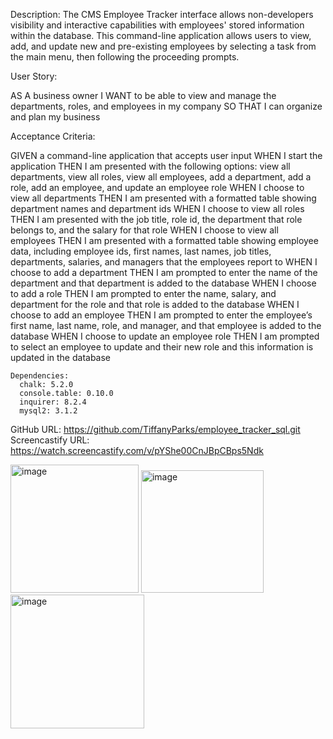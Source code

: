 
Description:
The CMS Employee Tracker interface allows non-developers visibility and interactive capabilities with employees' stored information within the database. This command-line application allows users to view, add, and update new and pre-existing employees by selecting a task from the main menu, then following the proceeding prompts.

User Story:

AS A business owner
I WANT to be able to view and manage the departments, roles, and employees in my company
SO THAT I can organize and plan my business

Acceptance Criteria:

GIVEN a command-line application that accepts user input
WHEN I start the application
THEN I am presented with the following options: view all departments, view all roles, view all employees, add a department, add a role, add an employee, and update an employee role
WHEN I choose to view all departments
THEN I am presented with a formatted table showing department names and department ids
WHEN I choose to view all roles
THEN I am presented with the job title, role id, the department that role belongs to, and the salary for that role
WHEN I choose to view all employees
THEN I am presented with a formatted table showing employee data, including employee ids, first names, last names, job titles, departments, salaries, and managers that the employees report to
WHEN I choose to add a department
THEN I am prompted to enter the name of the department and that department is added to the database
WHEN I choose to add a role
THEN I am prompted to enter the name, salary, and department for the role and that role is added to the database
WHEN I choose to add an employee
THEN I am prompted to enter the employee’s first name, last name, role, and manager, and that employee is added to the database
WHEN I choose to update an employee role
THEN I am prompted to select an employee to update and their new role and this information is updated in the database 

    Dependencies: 
      chalk: 5.2.0
      console.table: 0.10.0
      inquirer: 8.2.4
      mysql2: 3.1.2
    
  

GitHub URL: https://github.com/TiffanyParks/employee_tracker_sql.git
Screencastify URL: https://watch.screencastify.com/v/pYShe00CnJBpCBps5Ndk

<img width="205" alt="image" src="https://user-images.githubusercontent.com/126128634/236843470-04e0b49d-e456-4188-96e0-a9de2a96501f.png">
<img width="196" alt="image" src="https://user-images.githubusercontent.com/126128634/236843593-7ac1fb2d-d09a-4cfa-bff5-696aef52a4d6.png">
<img width="214" alt="image" src="https://user-images.githubusercontent.com/126128634/236843732-1df2cd58-c4ad-4691-a9c2-4852c0235a87.png">





